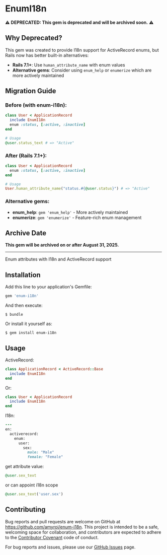 # EnumI18n

⚠️ **DEPRECATED: This gem is deprecated and will be archived soon.** ⚠️

## Why Deprecated?

This gem was created to provide I18n support for ActiveRecord enums, but Rails now has better built-in alternatives:

- **Rails 7.1+**: Use `human_attribute_name` with enum values
- **Alternative gems**: Consider using `enum_help` or `enumerize` which are more actively maintained

## Migration Guide

### Before (with enum-i18n):
```ruby
class User < ApplicationRecord
  include EnumI18n
  enum :status, [:active, :inactive]
end

# Usage
@user.status_text # => "Active"
```

### After (Rails 7.1+):
```ruby
class User < ApplicationRecord
  enum :status, [:active, :inactive]
end

# Usage
User.human_attribute_name("status.#{@user.status}") # => "Active"
```

### Alternative gems:
- **enum_help**: `gem 'enum_help'` - More actively maintained
- **enumerize**: `gem 'enumerize'` - Feature-rich enum management

## Archive Date
**This gem will be archived on or after August 31, 2025.**

---

Enum attributes with I18n and ActiveRecord support

## Installation

Add this line to your application's Gemfile:

```ruby
gem 'enum-i18n'
```

And then execute:

    $ bundle

Or install it yourself as:

    $ gem install enum-i18n

## Usage

ActiveRecord:

```ruby
class ApplicationRecord < ActiveRecord::Base
  include EnumI18n
end
```

Or:
```ruby
class User < ApplicationRecord
  include EnumI18n
end
```


I18n:

```ruby
---
en:
  activerecord:
    enum:
      user:
        sex:
          male: "Male"
          female: "Female"
```

get attribute value:

```ruby
@user.sex_text
```

or can appoint i18n scope

```ruby
@user.sex_text('user.sex')
```

## Contributing

Bug reports and pull requests are welcome on GitHub at https://github.com/amyroi/enum-i18n. This project is intended to be a safe, welcoming space for collaboration, and contributors are expected to adhere to the [Contributor Covenant](https://contributor-covenant.org) code of conduct.

For bug reports and issues, please use our [GitHub Issues](https://github.com/amyroi/enum-i18n/issues) page.
